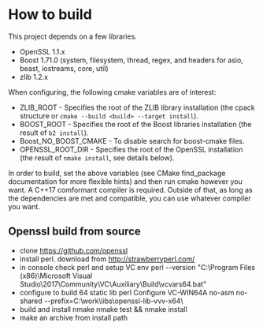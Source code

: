# How to build
This project depends on a few libraries.

* OpenSSL 1.1.x
* Boost 1.71.0 (system, filesystem, thread, regex, and headers for asio, beast, iostreams, core, util)
* zlib 1.2.x

When configuring, the following cmake variables are of interest:

* ZLIB_ROOT - Specifies the root of the ZLIB library installation (the cpack structure or `cmake --build <build> --target install`).
* BOOST_ROOT - Specifies the root of the Boost libraries installation (the result of `b2 install`).
* Boost_NO_BOOST_CMAKE - To disable search for boost-cmake files. 
* OPENSSL_ROOT_DIR - Specifies the root of the OpenSSL installation (the result of `nmake install`, see details below).

In order to build, set the above variables (see CMake find_package documentation for more flexible hints) and then run cmake however you want.
A C++17 comformant compiler is required. Outside of that, as long as the dependencies are met and compatible, you can use whatever compiler you want.

## Openssl build from source
* clone https://github.com/openssl
* install perl. 
  download from http://strawberryperl.com/
* in console check perl and setup VC env
  perl --version 
  "C:\Program Files (x86)\Microsoft Visual Studio\2017\Community\VC\Auxiliary\Build\vcvars64.bat"
* configure to build 64 static lib 
  perl Configure VC-WIN64A no-asm no-shared --prefix=C:\work\libs\openssl-lib-vvv-x64\
* build and install 
  nmake 
  nmake test && nmake install 
* make an archive from install path 
